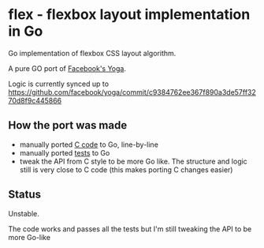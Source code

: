 # flex - flexbox layout implementation in Go

Go implementation of flexbox CSS layout algorithm.

A pure GO port of [Facebook's Yoga](https://github.com/facebook/yoga).

Logic is currently synced up to  https://github.com/facebook/yoga/commit/c9384762ee367f890a3de57ff3270d8f9c445866

## How the port was made

* manually ported [C code](https://github.com/facebook/yoga/tree/master/yoga) to Go, line-by-line
* manually ported [tests](https://github.com/facebook/yoga/tree/master/tests) to Go
* tweak the API from C style to be more Go like. The structure and logic still is very close to C code (this makes porting C changes easier)

## Status

Unstable.

The code works and passes all the tests but I'm still tweaking the API to be more Go-like
